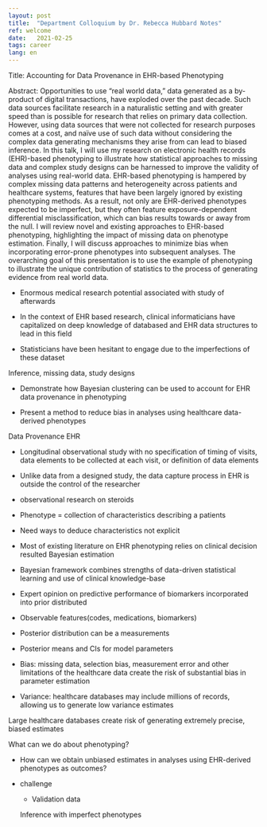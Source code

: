```yaml
---
layout: post
title:  "Department Colloquium by Dr. Rebecca Hubbard Notes"
ref: welcome
date:   2021-02-25
tags: career
lang: en
---
```


Title: Accounting for Data Provenance in EHR-based Phenotyping

Abstract: Opportunities to use “real world data,” data generated as a by-product of digital transactions, have exploded over the past decade. Such data sources facilitate research in a naturalistic setting and with greater speed than is possible for research that relies on primary data collection. However, using data sources that were not collected for research purposes comes at a cost, and naïve use of such data without considering the complex data generating mechanisms they arise from can lead to biased inference. In this talk, I will use my research on electronic health records (EHR)-based phenotyping to illustrate how statistical approaches to missing data and complex study designs can be harnessed to improve the validity of analyses using real-world data. EHR-based phenotyping is hampered by complex missing data patterns and heterogeneity across patients and healthcare systems, features that have been largely ignored by existing phenotyping methods. As a result, not only are EHR-derived phenotypes expected to be imperfect, but they often feature exposure-dependent differential misclassification, which can bias results towards or away from the null. I will review novel and existing approaches to EHR-based phenotyping, highlighting the impact of missing data on phenotype estimation. Finally, I will discuss approaches to minimize bias when incorporating error-prone phenotypes into subsequent analyses. The overarching goal of this presentation is to use the example of phenotyping to illustrate the unique contribution of statistics to the process of generating evidence from real world data.


+ Enormous medical research potential associated with study of afterwards
+ In the context of EHR based research, clinical informaticians have capitalized on deep knowledge of databased and EHR data structures to lead in this field

+ Statisticians have been hesitant to engage due to the imperfections of these dataset

Inference, missing data, study designs
+ Demonstrate how Bayesian clustering can be used to account for EHR data provenance in phenotyping

+ Present a method to reduce bias in analyses using healthcare data-derived phenotypes

Data Provenance
EHR
+ Longitudinal observational study with no specification of timing of visits, data elements to be collected at each visit, or definition of data elements
+ Unlike data from a designed study, the data capture process in EHR is outside the control of the researcher

+ observational research on steroids

+ Phenotype = collection of characteristics describing a patients
+ Need ways to deduce characteristics not explicit

+ Most of existing literature on EHR phenotyping relies on clinical decision resulted
Bayesian estimation
+ Bayesian framework combines strengths of data-driven statistical learning and use of clinical knowledge-base
+ Expert opinion on predictive performance of biomarkers incorporated into prior distributed

+ Observable features(codes, medications, biomarkers)
+ Posterior distribution can be a measurements
+ Posterior means and CIs for model parameters

+ Bias: missing data, selection bias, measurement error and other limitations of the healthcare data create the risk of substantial bias in parameter estimation
+ Variance: healthcare databases may include millions of records, allowing us to generate low variance estimates

Large healthcare databases create risk of generating extremely precise, biased estimates

What can we do about phenotyping?

+ How can we obtain unbiased estimates in analyses using EHR-derived phenotypes as outcomes?

+ challenge
  + Validation data

  Inference with imperfect phenotypes
  
